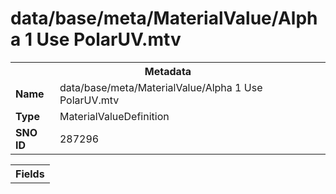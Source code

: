 <h1>data/base/meta/MaterialValue/Alpha 1 Use PolarUV.mtv</h1><table><tr><th colspan="100%">Metadata</th></tr><tr><td><b>Name</b></td><td>data/base/meta/MaterialValue/Alpha 1 Use PolarUV.mtv</td></tr><tr><td><b>Type</b></td><td>MaterialValueDefinition</td></tr><tr><td><b>SNO ID</b></td><td>287296</td></tr></table>

<table><tr><th colspan="100%">Fields</th></tr></table>

